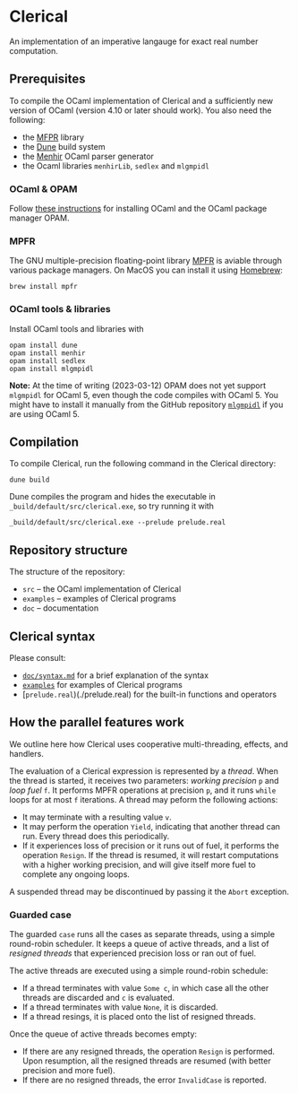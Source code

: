 # Clerical

An implementation of an imperative langauge for exact real number computation.

## Prerequisites

To compile the OCaml implementation of Clerical and a sufficiently new version of OCaml (version 4.10 or later should work).
You also need the following:

* the [MFPR](http://www.mpfr.org) library
* the [Dune](https://dune.build) build system
* the [Menhir](http://gallium.inria.fr/~fpottier/menhir/) OCaml parser generator
* the Ocaml libraries `menhirLib`, `sedlex` and `mlgmpidl`

### OCaml & OPAM

Follow [these instructions](https://www.ocaml.org/docs/up-and-running) for
installing OCaml and the OCaml package manager OPAM.


### MPFR

The GNU multiple-precision floating-point library [MPFR]((http://www.mpfr.org))
is aviable through various package managers. On MacOS you can install it using
[Homebrew](https://brew.sh):

    brew install mpfr

### OCaml tools & libraries

Install OCaml tools and libraries with

    opam install dune
    opam install menhir
    opam install sedlex
    opam install mlgmpidl

**Note:** At the time of writing (2023-03-12) OPAM does not yet support `mlgmpidl` for OCaml 5, even though the code compiles with OCaml 5. You might have to install it manually from the GitHub repository [`mlgmpidl`](https://github.com/nberth/mlgmpidl) if you are using OCaml 5.


## Compilation

To compile Clerical, run the following command in the Clerical directory:

    dune build

Dune compiles the program and hides the executable in `_build/default/src/clerical.exe`, so try running it with

    _build/default/src/clerical.exe --prelude prelude.real


## Repository structure

The structure of the repository:

* `src` – the OCaml implementation of Clerical
* `examples` – examples of Clerical programs
* `doc` – documentation

## Clerical syntax

Please consult:

* [`doc/syntax.md`](doc/syntax.md) for a brief explanation of the syntax
* [`examples`](./examples) for examples of Clerical programs
* [`prelude.real`)(./prelude.real) for the built-in functions and operators

## How the parallel features work

We outline here how Clerical uses cooperative multi-threading, effects, and handlers.

The evaluation of a Clerical expression is represented by a *thread*. When the thread is started, it receives two parameters: *working
precision* `p` and *loop fuel* `f`. It performs MPFR operations at precision `p`, and it runs `while` loops for at most `f` iterations. A thread may peform the following actions:

* It may terminate with a resulting value `v`.
* It may perform the operation `Yield`, indicating that another thread can run. Every thread does this periodically.
* If it experiences loss of precision or it runs out of fuel, it performs the operation `Resign`. If the thread is resumed, it will restart computations with a higher working precision, and will give itself more fuel to complete any ongoing loops.

A suspended thread may be discontinued by passing it the `Abort` exception.

### Guarded case

The guarded `case` runs all the cases as separate threads, using a simple round-robin scheduler. It keeps a queue of active threads, and
a list of *resigned threads* that experienced precision loss or ran out of fuel.

The active threads are executed using a simple round-robin schedule:

* If a thread terminates with value `Some c`, in which case all the other threads are discarded and `c` is evaluated.
* If a thread terminates with value `None`, it is discarded.
* If a thread resings, it is placed onto the list of resigned threads.

Once the queue of active threads becomes empty:

* If there are any resigned threads, the operation `Resign` is performed. Upon resumption, all the resigned threads are resumed (with better precision and more fuel).
* If there are no resigned threads, the error `InvalidCase` is reported.


